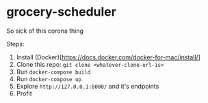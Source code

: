 # grocery-scheduler
So sick of this corona thing

Steps:
1. Install (Docker)[https://docs.docker.com/docker-for-mac/install/]
2. Clone this repo: `git clone <whatever-clone-url-is>`
3. Run `docker-compose build`
4. Run `docker-compose up`
5. Explore `http://127.0.0.1:8000/` and it's endpoints
6. Profit
